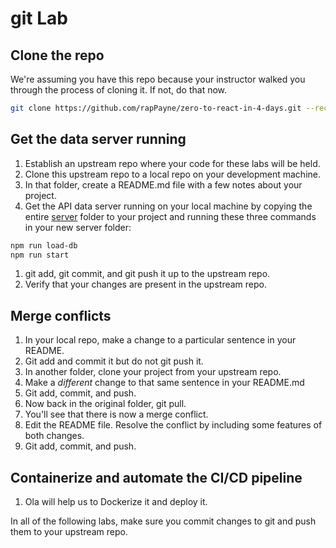 # git Lab

## Clone the repo
We're assuming you have this repo because your instructor walked you through the process of cloning it. If not, do that now.
```bash
git clone https://github.com/rapPayne/zero-to-react-in-4-days.git --recurse-submodules
```

## Get the data server running
1. Establish an upstream repo where your code for these labs will be held.
1. Clone this upstream repo to a local repo on your development machine.
1. In that folder, create a README.md file with a few notes about your project.
1. Get the API data server running on your local machine by copying the entire [server](../server) folder to your project and running these three commands in your new server folder:
```bash
npm run load-db
npm run start
```
1. git add, git commit, and git push it up to the upstream repo.
1. Verify that your changes are present in the upstream repo.

## Merge conflicts
1. In your local repo, make a change to a particular sentence in your README.
1. Git add and commit it but do not git push it.
1. In another folder, clone your project from your upstream repo.
1. Make a *different* change to that same sentence in your README.md
1. Git add, commit, and push.
1. Now back in the original folder, git pull.
1. You'll see that there is now a merge conflict.
1. Edit the README file. Resolve the conflict by including some features of both changes.
1. Git add, commit, and push.

## Containerize and automate the CI/CD pipeline
1. Ola will help us to Dockerize it and deploy it.

In all of the following labs, make sure you commit changes to git and push them to your upstream repo.